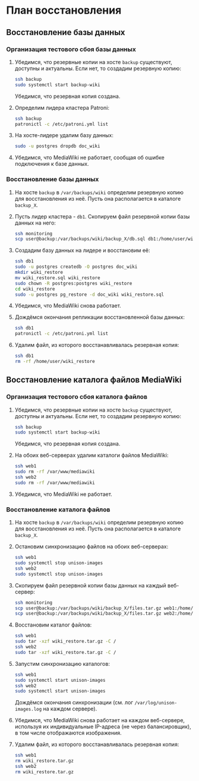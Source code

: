 # План восстановления

## Восстановление базы данных

### Организация тестового сбоя базы данных

1. Убедимся, что резервные копии на хосте `backup` существуют, доступны и актуальны. Если нет, то создадим резервную копию:

    ```sh
    ssh backup
    sudo systemctl start backup-wiki
    ```

    Убедимся, что резервная копия создана.

2. Определим лидера кластера Patroni:

    ```sh
    ssh backup
    patronictl -c /etc/patroni.yml list
    ```

3. На хосте-лидере удалим базу данных:

    ```sh
    sudo -u postgres dropdb doc_wiki
    ```

4. Убедимся, что MediaWiki не работает, сообщая об ошибке подключения к базе данных.

### Восстановление базы данных

1. На хосте `backup` в `/var/backups/wiki` определим резервную копию для восстановления из неё. Пусть она располагается в каталоге `backup_X`.

2. Пусть лидер кластера - `db1`. Скопируем файл резервной копии базы данных на него:

    ```sh
    ssh monitoring
    scp user@backup:/var/backups/wiki/backup_X/db.sql db1:/home/user/wiki_restore.sql
    ```

3. Создадим базу данных на лидере и восстановим её:

    ```sh
    ssh db1
    sudo -u postgres createdb -O postgres doc_wiki
    mkdir wiki_restore
    mv wiki_restore.sql wiki_restore
    sudo chown -R postgres:postgres wiki_restore
    cd wiki_restore
    sudo -u postgres pg_restore -d doc_wiki wiki_restore.sql
    ```

4. Убедимся, что MediaWiki снова работает.

5. Дождёмся окончания репликации восстановленной базы данных:

    ```sh
    ssh db1
    patronictl -c /etc/patroni.yml list
    ```

6. Удалим файл, из которого восстанавливалась резервная копия:

    ```sh
    ssh db1
    rm -rf /home/user/wiki_restore
    ```

## Восстановление каталога файлов MediaWiki

### Организация тестового сбоя каталога файлов

1. Убедимся, что резервные копии на хосте `backup` существуют, доступны и актуальны. Если нет, то создадим резервную копию:

    ```sh
    ssh backup
    sudo systemctl start backup-wiki
    ```

    Убедимся, что резервная копия создана.

2. На обоих веб-серверах удалим каталоги файлов MediaWiki:

    ```sh
    ssh web1
    sudo rm -rf /var/www/mediawiki
    ssh web2
    sudo rm -rf /var/www/mediawiki
    ```

3. Убедимся, что MediaWiki не работает.

### Восстановление каталога файлов

1. На хосте `backup` в `/var/backups/wiki` определим резервную копию для восстановления из неё. Пусть она располагается в каталоге `backup_X`.

2. Остановим синхронизацию файлов на обоих веб-серверах:

    ```sh
    ssh web1
    sudo systemctl stop unison-images
    ssh web2
    sudo systemctl stop unison-images
    ```

3. Скопируем файл резервной копии базы данных на каждый веб-сервер:

    ```sh
    ssh monitoring
    scp user@backup:/var/backups/wiki/backup_X/files.tar.gz web1:/home/user/wiki_restore.tar.gz
    scp user@backup:/var/backups/wiki/backup_X/files.tar.gz web2:/home/user/wiki_restore.tar.gz
    ```

4. Восстановим каталог файлов:

    ```sh
    ssh web1
    sudo tar -xzf wiki_restore.tar.gz -C /
    ssh web2
    sudo tar -xzf wiki_restore.tar.gz -C /
    ```

5. Запустим синхронизацию каталогов:

    ```sh
    ssh web1
    sudo systemctl start unison-images
    ssh web2
    sudo systemctl start unison-images
    ```

    Дождёмся окончания синхронизации (см. лог `/var/log/unison-images.log` на каждом сервере).

6. Убедимся, что MediaWiki снова работает на каждом веб-сервере, используя их индивидуальные IP-адреса (не через балансировщик), в том числе отображаются изображения.

7. Удалим файл, из которого восстанавливалась резервная копия:

    ```sh
    ssh web1
    rm wiki_restore.tar.gz
    ssh web2
    rm wiki_restore.tar.gz
    ```
